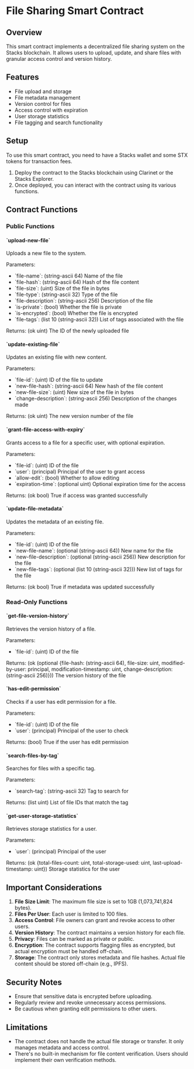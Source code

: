 # File Sharing Smart Contract

## Overview

This smart contract implements a decentralized file sharing system on the Stacks blockchain. It allows users to upload, update, and share files with granular access control and version history.

## Features

- File upload and storage
- File metadata management
- Version control for files
- Access control with expiration
- User storage statistics
- File tagging and search functionality

## Setup

To use this smart contract, you need to have a Stacks wallet and some STX tokens for transaction fees.

1. Deploy the contract to the Stacks blockchain using Clarinet or the Stacks Explorer.
2. Once deployed, you can interact with the contract using its various functions.

## Contract Functions

### Public Functions

#### \`upload-new-file\`

Uploads a new file to the system.

Parameters:
- \`file-name\`: (string-ascii 64) Name of the file
- \`file-hash\`: (string-ascii 64) Hash of the file content
- \`file-size\`: (uint) Size of the file in bytes
- \`file-type\`: (string-ascii 32) Type of the file
- \`file-description\`: (string-ascii 256) Description of the file
- \`is-private\`: (bool) Whether the file is private
- \`is-encrypted\`: (bool) Whether the file is encrypted
- \`file-tags\`: (list 10 (string-ascii 32)) List of tags associated with the file

Returns: (ok uint) The ID of the newly uploaded file

#### \`update-existing-file\`

Updates an existing file with new content.

Parameters:
- \`file-id\`: (uint) ID of the file to update
- \`new-file-hash\`: (string-ascii 64) New hash of the file content
- \`new-file-size\`: (uint) New size of the file in bytes
- \`change-description\`: (string-ascii 256) Description of the changes made

Returns: (ok uint) The new version number of the file

#### \`grant-file-access-with-expiry\`

Grants access to a file for a specific user, with optional expiration.

Parameters:
- \`file-id\`: (uint) ID of the file
- \`user\`: (principal) Principal of the user to grant access
- \`allow-edit\`: (bool) Whether to allow editing
- \`expiration-time\`: (optional uint) Optional expiration time for the access

Returns: (ok bool) True if access was granted successfully

#### \`update-file-metadata\`

Updates the metadata of an existing file.

Parameters:
- \`file-id\`: (uint) ID of the file
- \`new-file-name\`: (optional (string-ascii 64)) New name for the file
- \`new-file-description\`: (optional (string-ascii 256)) New description for the file
- \`new-file-tags\`: (optional (list 10 (string-ascii 32))) New list of tags for the file

Returns: (ok bool) True if metadata was updated successfully

### Read-Only Functions

#### \`get-file-version-history\`

Retrieves the version history of a file.

Parameters:
- \`file-id\`: (uint) ID of the file

Returns: (ok (optional {file-hash: (string-ascii 64), file-size: uint, modified-by-user: principal, modification-timestamp: uint, change-description: (string-ascii 256)})) The version history of the file

#### \`has-edit-permission\`

Checks if a user has edit permission for a file.

Parameters:
- \`file-id\`: (uint) ID of the file
- \`user\`: (principal) Principal of the user to check

Returns: (bool) True if the user has edit permission

#### \`search-files-by-tag\`

Searches for files with a specific tag.

Parameters:
- \`search-tag\`: (string-ascii 32) Tag to search for

Returns: (list uint) List of file IDs that match the tag

#### \`get-user-storage-statistics\`

Retrieves storage statistics for a user.

Parameters:
- \`user\`: (principal) Principal of the user

Returns: (ok {total-files-count: uint, total-storage-used: uint, last-upload-timestamp: uint}) Storage statistics for the user

## Important Considerations

1. **File Size Limit**: The maximum file size is set to 1GB (1,073,741,824 bytes).
2. **Files Per User**: Each user is limited to 100 files.
3. **Access Control**: File owners can grant and revoke access to other users.
4. **Version History**: The contract maintains a version history for each file.
5. **Privacy**: Files can be marked as private or public.
6. **Encryption**: The contract supports flagging files as encrypted, but actual encryption must be handled off-chain.
7. **Storage**: The contract only stores metadata and file hashes. Actual file content should be stored off-chain (e.g., IPFS).

## Security Notes

- Ensure that sensitive data is encrypted before uploading.
- Regularly review and revoke unnecessary access permissions.
- Be cautious when granting edit permissions to other users.

## Limitations

- The contract does not handle the actual file storage or transfer. It only manages metadata and access control.
- There's no built-in mechanism for file content verification. Users should implement their own verification methods.